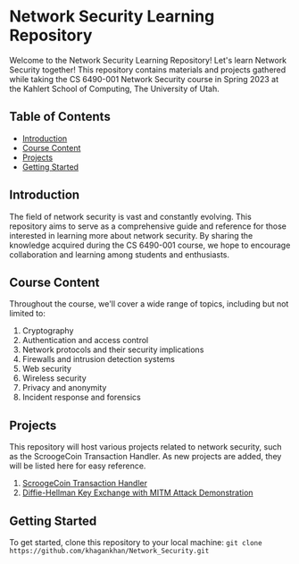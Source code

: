 # Network Security Learning Repository

Welcome to the Network Security Learning Repository! Let's learn Network Security together! This repository contains materials and projects gathered while taking the CS 6490-001 Network Security course in Spring 2023 at the Kahlert School of Computing, The University of Utah.

## Table of Contents

- [Introduction](#introduction)
- [Course Content](#course-content)
- [Projects](#projects)
- [Getting Started](#getting-started)

## Introduction

The field of network security is vast and constantly evolving. This repository aims to serve as a comprehensive guide and reference for those interested in learning more about network security. By sharing the knowledge acquired during the CS 6490-001 course, we hope to encourage collaboration and learning among students and enthusiasts.

## Course Content

Throughout the course, we'll cover a wide range of topics, including but not limited to:

1. Cryptography
2. Authentication and access control
3. Network protocols and their security implications
4. Firewalls and intrusion detection systems
5. Web security
6. Wireless security
7. Privacy and anonymity
8. Incident response and forensics

## Projects

This repository will host various projects related to network security, such as the ScroogeCoin Transaction Handler. As new projects are added, they will be listed here for easy reference.

1. [ScroogeCoin Transaction Handler](https://github.com/khagankhan/Network_Security/tree/main/ScroogeCoin/README.md)
2. [Diffie-Hellman Key Exchange with MITM Attack Demonstration](https://github.com/khagankhan/Network_Security/blob/main/Diffie-Hellman/README.md)

## Getting Started

To get started, clone this repository to your local machine:
`git clone https://github.com/khagankhan/Network_Security.git`
